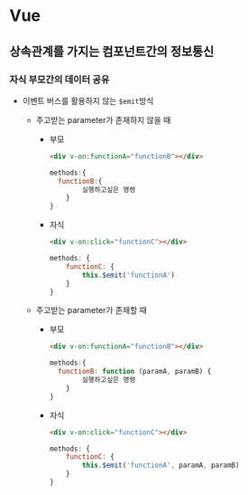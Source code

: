 # Vue

## 상속관계를 가지는 컴포넌트간의 정보통신

### 자식 부모간의 데이터 공유

- 이벤트 버스를 활용하지 않는 `$emit`방식

  - 주고받는 parameter가 존재하지 않을 때

    - 부모
  
      ```html
      <div v-on:functionA="functionB"></div>
      ```

      ```javascript
      methods:{
      	functionB:{
              실행하고싶은 명령
          }   
      }
      ```
  
    - 자식

      ```html
      <div v-on:click="functionC"></div>
      ```

      ```javascript
      methods: {
          functionC: {
              this.$emit('functionA')
          }
      }
      ```
    
  - 주고받는 parameter가 존재할 때
  
    - 부모
  
      ```html
      <div v-on:functionA="functionB"></div>
      ```

      ```javascript
      methods:{
      	functionB: function (paramA, paramB) {
              실행하고싶은 명령
          }   
      }
      ```
  
    - 자식

      ```html
      <div v-on:click="functionC"></div>
      ```

      ```javascript
      methods: {
          functionC: {
              this.$emit('functionA', paramA, paramB)
          }
      }
      ```
    
